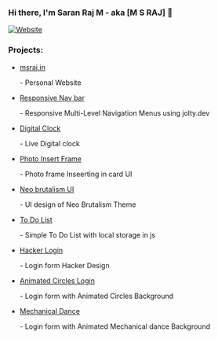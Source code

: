 ### Hi there, I'm Saran Raj M - aka [M S RAJ] 👋

[![Website](https://img.shields.io/website?label=msraj&style=for-the-badge&url=https%3A%2F%2Fmsraj.in)](https://msraj.in)

### Projects:
<ul>
  <li><a href="https://msraj.in">msraj.in</a><p>- Personal Website</p></li>
  <li><a href="/ResponsiveNavbar">Responsive Nav bar</a><p>- Responsive Multi-Level Navigation Menus using jolty.dev </p></li> 
  <li><a href="/digitalclock">Digital Clock</a><p>- Live Digital clock </p></li> 
  <li><a href="/photoinsertframe">Photo Insert Frame</a><p>- Photo frame Inseerting in card UI </p></li> 
  <li><a href="/neobrutalismui">Neo brutalism UI</a><p>- UI design of Neo Brutalism Theme </p></li> 
    <li><a href="/To-Do-List">To Do List</a><p>- Simple To Do List with local storage in js</p></li>
    <li><a href="/hackerlogin">Hacker Login</a><p>- Login form Hacker Design</p></li>  
    <li><a href="/AnimCirclesLogin">Animated Circles Login</a><p>- Login form with Animated Circles Background</p></li>
    <li><a href="/MechanicalDance">Mechanical Dance</a><p>- Login form with Animated Mechanical dance Background</p></li>    
</ul>

 


